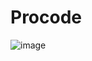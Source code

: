 # Procode

![image](https://user-images.githubusercontent.com/95114408/164292903-3636fc3f-58d0-4f31-9476-63d2663bc4a6.png)
